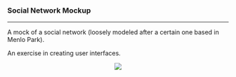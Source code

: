 ### Social Network Mockup

---

A mock of a social network (loosely modeled after a certain one based in Menlo Park).

An exercise in creating user interfaces.

<div align="center">
  <a href="http://kennethlee.github.io/fb-mock/"><img src="http://i.imgur.com/6Kryk3z.png" /></a>
</div>
